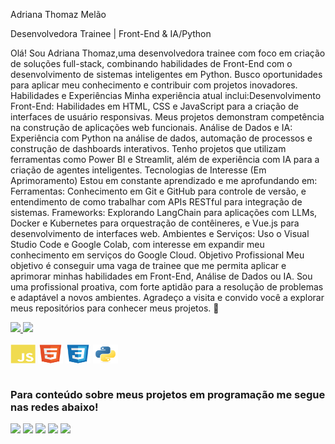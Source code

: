 Adriana Thomaz Melão

​Desenvolvedora Trainee | Front-End & IA/Python

​Olá! Sou Adriana Thomaz,uma desenvolvedora trainee com foco em criação de soluções full-stack, combinando habilidades de Front-End com o desenvolvimento de sistemas inteligentes em Python. Busco oportunidades para aplicar meu conhecimento e contribuir com projetos inovadores.
​Habilidades e Experiências
​Minha experiência atual inclui:
​Desenvolvimento Front-End: Habilidades em HTML, CSS e JavaScript para a criação de interfaces de usuário responsivas. Meus projetos demonstram competência na construção de aplicações web funcionais.
​Análise de Dados e IA: Experiência com Python na análise de dados, automação de processos e construção de dashboards interativos. Tenho projetos que utilizam ferramentas como Power BI e Streamlit, além de experiência com IA para a criação de agentes inteligentes.
​Tecnologias de Interesse (Em Aprimoramento)
​Estou em constante aprendizado e me aprofundando em:
​Ferramentas: Conhecimento em Git e GitHub para controle de versão, e entendimento de como trabalhar com APIs RESTful para integração de sistemas.
​Frameworks: Explorando LangChain para aplicações com LLMs, Docker e Kubernetes para orquestração de contêineres, e Vue.js para desenvolvimento de interfaces web.
​Ambientes e Serviços: Uso o Visual Studio Code e Google Colab, com interesse em expandir meu conhecimento em serviços do Google Cloud.
​Objetivo Profissional
​Meu objetivo é conseguir uma vaga de trainee que me permita aplicar e aprimorar minhas habilidades em Front-End, Análise de Dados ou IA. Sou uma profissional proativa, com forte aptidão para a resolução de problemas e adaptável a novos ambientes.
​Agradeço a visita e convido você a explorar meus repositórios para conhecer meus projetos.
🌱

<div>
  <a href="https://github.com/adrianathomaz">
    <img height="180em" src="https://github-readme-stats.vercel.app/api?username=adrianathomaz&show_icons=true&theme=radical&include_all_commits=true&count_private=true"/>
  </a>
  <img height="180em" src="https://github-readme-stats.vercel.app/api/top-langs/?username=adrianathomaz&layout=compact&langs_count=6&theme=tokyonight"/>
</div>

<div style="display: inline_block"><br>
  <img align="center" alt="Js" height="30" width="40" src="https://raw.githubusercontent.com/devicons/devicon/master/icons/javascript/javascript-plain.svg">
  <img align="center" alt="HTML" height="30" width="40" src="https://raw.githubusercontent.com/devicons/devicon/master/icons/html5/html5-original.svg">
  <img align="center" alt="CSS" height="30" width="40" src="https://raw.githubusercontent.com/devicons/devicon/master/icons/css3/css3-original.svg">
  <img align="center" alt="Python" height="30" width="40" src="https://raw.githubusercontent.com/devicons/devicon/master/icons/python/python-original.svg">
</div>
<br>

### Para conteúdo sobre meus projetos em programação me segue nas redes abaixo!

<div>
  <a href="https://www.youtube.com/channel/UCrRSl5VdEdGj8vC8kTQiIRA" target="_blank"><img src="https://img.shields.io/badge/YouTube-FF0000?style=for-the-badge&logo=youtube&logoColor=white" target="_blank"></a>
  <a href="https://instagram.com/adriana_thomaz_dev/" target="_blank"><img src="https://img.shields.io/badge/-Instagram-%23E4405F?style=for-the-badge&logo=instagram&logoColor=white" target="_blank"></a>
  <a href="https://discord.gg/adrianathomazmelao" target="_blank"><img src="https://img.shields.io/badge/Discord-7289DA?style=for-the-badge&logo=discord&logoColor=white" target="_blank"></a>
  <a href="mailto:adrianathomazdeveloper@gmail.com"><img src="https://img.shields.io/badge/-Gmail-%23333?style=for-the-badge&logo=gmail&logoColor=white" target="_blank"></a>
  <a href="https://www.linkedin.com/in/adrianathomaz-melao" target="_blank"><img src="https://img.shields.io/badge/-LinkedIn-%230077B5?style=for-the-badge&logo=linkedin&logoColor=white" target="_blank"></a>
</div>
